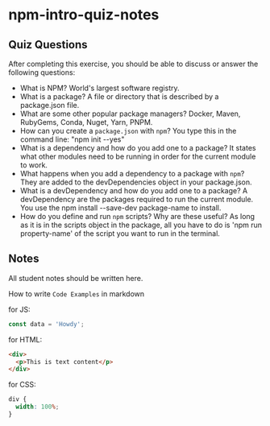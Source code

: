 # npm-intro-quiz-notes

## Quiz Questions

After completing this exercise, you should be able to discuss or answer the following questions:

- What is NPM?
  World's largest software registry.
- What is a package?
  A file or directory that is described by a package.json file.
- What are some other popular package managers?
  Docker, Maven, RubyGems, Conda, Nuget, Yarn, PNPM.
- How can you create a `package.json` with `npm`?
  You type this in the command line: "npm init --yes"
- What is a dependency and how do you add one to a package?
  It states what other modules need to be running in order for the current module to work.
- What happens when you add a dependency to a package with `npm`?
  They are added to the devDependencies object in your package.json.
- What is a devDependency and how do you add one to a package?
  A devDependency are the packages required to run the current module.
  You use the npm install --save-dev package-name to install.
- How do you define and run `npm` scripts? Why are these useful?
  As long as it is in the scripts object in the package,
  all you have to do is 'npm run property-name' of the script you want to run
  in the terminal.

## Notes

All student notes should be written here.

How to write `Code Examples` in markdown

for JS:

```javascript
const data = 'Howdy';
```

for HTML:

```html
<div>
  <p>This is text content</p>
</div>
```

for CSS:

```css
div {
  width: 100%;
}
```
